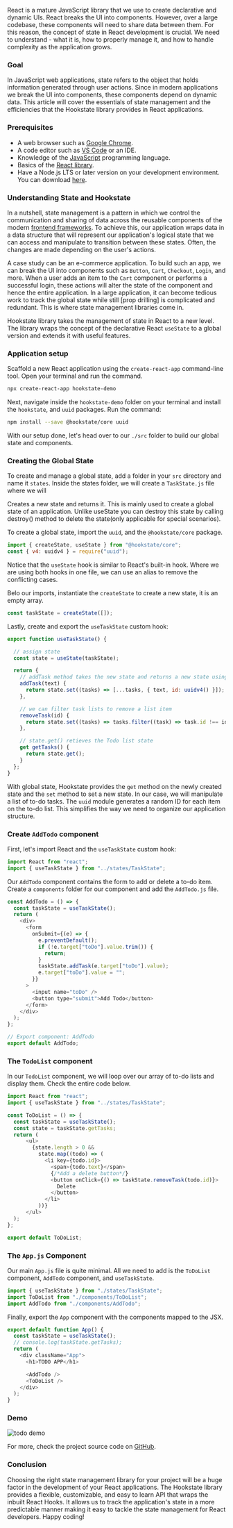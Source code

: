 
React is a mature JavaScript library that we use to create declarative and dynamic UIs. React breaks the UI into components. However, over a large codebase, these components will need to share data between them. For this reason, the concept of state in React development is crucial. We need to understand - what it is, how to properly manage it, and how to handle complexity as the application grows.

### Goal
In JavaScript web applications, state refers to the object that holds information generated through user actions. Since in modern applications we break the UI into components, these components depend on dynamic data. This article will cover the essentials of state management and the efficiencies that the Hookstate library provides in React applications.

### Prerequisites
- A web browser such as [Google Chrome](https://www.google.com/chrome/browser-tools/).
- A code editor such as [VS Code](https://code.visualstudio.com/) or an IDE.
- Knowledge of the [JavaScript](https://developer.mozilla.org/en-US/docs/Web/JavaScript) programming language.
- Basics of the [React library](https://reactjs.org/).
- Have a Node.js LTS or later version on your development environment. You can download [here](https://nodejs.org/en/download/).

### Understanding State and Hookstate
In a nutshell, state management is a pattern in which we control the communication and sharing of data across the reusable components of the modern [frontend frameworks](https://www.sitepoint.com/most-popular-frontend-frameworks-compared/). To achieve this, our application wraps data in a data structure that will represent our application's logical state that we can access and manipulate to transition between these states. Often, the changes are made depending on the user's actions.

A case study can be an e-commerce application. To build such an app, we can break the UI into components such as `Button`, `Cart`, `Checkout`, `Login`, and more. When a user adds an item to the `Cart` component or performs a successful login, these actions will alter the state of the component and hence the entire application. In a large application, it can become tedious work to track the global state while still [prop drilling] is complicated and redundant. This is where state management libraries come in.

Hookstate library takes the management of state in React to a new level. The library wraps the concept of the declarative React `useState` to a global version and extends it with useful features.

### Application setup

Scaffold a new React application using the `create-react-app` command-line tool. Open your terminal and run the command.

```bash
npx create-react-app hookstate-demo
```

Next, navigate inside the `hookstate-demo` folder on your terminal and install the `hookstate`, and `uuid` packages. Run the command:

```bash
npm install --save @hookstate/core uuid
```

With our setup done, let's head over to our `./src` folder to build our global state and components.

###  Creating the Global State

To create and manage a global state, add a folder in your `src` directory and name it `states`. Inside the states folder, we will create a `TaskState.js` file where we will 

Creates a new state and returns it. This is mainly used to create a global state of an application. Unlike useState you can destroy this state by calling destroy() method to delete the state(only applicable for special scenarios).

To create a global state, import the `uuid`, and the `@hookstate/core` package. 

```js
import { createState, useState } from "@hookstate/core";
const { v4: uuidv4 } = require("uuid");
```

Notice that the `useState` hook is similar to React's built-in hook. Where we are using both hooks in one file, we can use an alias to remove the conflicting cases.

Belo our imports, instantiate the `createState` to create a new state, it is an empty array.

```js
const taskState = createState([]);
```

Lastly, create and export the `useTaskState` custom hook:

```js
export function useTaskState() {

  // assign state
  const state = useState(taskState);

  return {
    // addTask method takes the new state and returns a new state using the .set(method)
    addTask(text) {
      return state.set((tasks) => [...tasks, { text, id: uuidv4() }]);
    },

    // we can filter task lists to remove a list item
    removeTask(id) {
      return state.set((tasks) => tasks.filter((task) => task.id !== id));
    },

    // state.get() retieves the Todo list state 
    get getTasks() {
      return state.get();
    }
  };
}
```

With global state, Hookstate provides the `get` method on the newly created state and the `set` method to set a new state. In our case, we will manipulate a list of to-do tasks. The `uuid` module generates a random ID for each item on the to-do list. This simplifies the way we need to organize our application structure. 

### Create `AddTodo` component

First, let's import React and the `useTaskState` custom hook:

```js
import React from "react";
import { useTaskState } from "../states/TaskState";
```

Our `AddTodo` component contains the form to add or delete a to-do item. Create a `components` folder for our component and add the `AddTodo.js` file.

```js
const AddTodo = () => {
  const taskState = useTaskState();
  return (
    <div>
      <form
        onSubmit={(e) => {
          e.preventDefault();
          if (!e.target["toDo"].value.trim()) {
            return;
          }
          taskState.addTask(e.target["toDo"].value);
          e.target["toDo"].value = "";
        }}
      >
        <input name="toDo" />
        <button type="submit">Add Todo</button>
      </form>
    </div>
  );
};

// Export component: AddTodo
export default AddTodo;
```

### The `TodoList` component

In our `TodoList` component, we will loop over our array of to-do lists and display them. Check the entire code below.

```js
import React from "react";
import { useTaskState } from "../states/TaskState";

const ToDoList = () => {
  const taskState = useTaskState();
  const state = taskState.getTasks;
  return (
      <ul>
        {state.length > 0 &&
          state.map((todo) => (
            <li key={todo.id}>
              <span>{todo.text}</span>
              {/*Add a delete button*/}
              <button onClick={() => taskState.removeTask(todo.id)}>
                Delete
              </button>
            </li>
          ))}
      </ul>
  );
};

export default ToDoList;
```

### The `App.js` Component

Our main `App.js` file is quite minimal. All we need to add is the `ToDoList` component, `AddTodo` component, and `useTaskState`.

```js
import { useTaskState } from "./states/TaskState";
import ToDoList from "./components/ToDoList";
import AddTodo from "./components/AddTodo";
```

Finally, export the `App` component with the components mapped to the JSX.

```js
export default function App() {
  const taskState = useTaskState();
  // console.log(taskState.getTasks);
  return (
    <div className="App">
      <h1>TODO APP</h1>

      <AddTodo />
      <ToDoList />
    </div>
  );
}
```

### Demo

![todo demo](/engineering-education/getting-started-with-hookstate/demo1.png)

For more, check the project source code on [GitHub](https://github.com/marienjus/hookstate/).

### Conclusion
Choosing the right state management library for your project will be a huge factor in the development of your React applications. The Hookstate library provides a flexible, customizable, and easy to learn API that wraps the inbuilt React Hooks. It allows us to track the application's state in a more predictable manner making it easy to tackle the state management for React developers. Happy coding!
